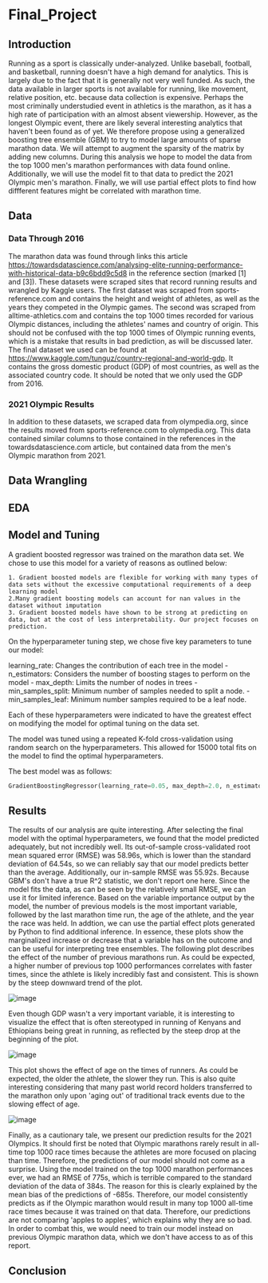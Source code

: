 # Final_Project
## Introduction
Running as a sport is classically under-analyzed. Unlike baseball, football, and basketball, running doesn't have a high demand for analytics. This is largely due to the fact that it is generally not very well funded. As such, the data available in larger sports is not available for running, like movement, relative position, etc. because data collection is expensive. Perhaps the most criminally understudied event in athletics is the marathon, as it has a high rate of participation with an almost absent viewership. However, as the longest Olympic event, there are likely several interesting analytics that haven't been found as of yet. We therefore propose using a generalized boosting tree ensemble (GBM) to try to model large amounts of sparse marathon data. We will attempt to augment the sparsity of the matrix by adding new columns. During this analysis we hope to model the data from the top 1000 men's marathon performances with data found online. Additionally, we will use the model fit to that data to predict the 2021 Olympic men's marathon. Finally, we will use partial effect plots to find how diffferent features might be correlated with marathon time.
## Data
### Data Through 2016
The marathon data was found through links this article https://towardsdatascience.com/analysing-elite-running-performance-with-historical-data-b9c6bdd9c5d8 in the reference section (marked [1] and [3]). These datasets were scraped sites that record running results and wrangled by Kaggle users. The first dataset was scraped from sports-reference.com and contains the height and weight of athletes, as well as the years they competed in the Olympic games. The second was scraped from alltime-athletics.com and contains the top 1000 times recorded for various Olympic distances, including the athletes' names and country of origin. This should not be confused with the top 1000 times of Olympic running events, which is a mistake that results in bad prediction, as will be discussed later. The final dataset we used can be found at https://www.kaggle.com/tunguz/country-regional-and-world-gdp. It contains the gross domestic product (GDP) of most countries, as well as the associated country code. It should be noted that we only used the GDP from 2016.
### 2021 Olympic Results
In addition to these datasets, we scraped data from olympedia.org, since the results moved from sports-reference.com to olympedia.org. This data contained similar columns to those contained in the references in the towardsdatascience.com article, but contained data from the men's Olympic marathon from 2021.
## Data Wrangling

## EDA

## Model and Tuning

A gradient boosted regressor was trained on the marathon data set. We chose to use this model for a variety of reasons as outlined below:

	1. Gradient boosted models are flexible for working with many types of data sets without the excessive computational requirements of a deep learning model
	2.Many gradient boosting models can account for nan values in the dataset without imputation
	3. Gradient boosted models have shown to be strong at predicting on data, but at the cost of less interpretability. Our project focuses on prediction. 

On the hyperparameter tuning step, we chose five key parameters to tune our model:

learning_rate: Changes the contribution of each tree in the model
	- n_estimators: Considers the number of boosting stages to perform on the model
	- max_depth: Limits the number of nodes in trees
	- min_samples_split: Minimum number of samples needed to split a node. 
	- min_samples_leaf: Minimum number samples required to be a leaf node. 

Each of these hyperparameters were indicated to have the greatest effect on modifying the model for optimal tuning on the data set. 

The model was tuned using a repeated K-fold cross-validation using random search on the hyperparameters. This allowed for 15000 total fits on the model to find the optimal hyperparameters. 

The best model was as follows:

```python
GradientBoostingRegressor(learning_rate=0.05, max_depth=2.0, n_estimators=100, min_samples_leaf=0.1, min_samples_split=0.1)
```



## Results
The results of our analysis are quite interesting. After selecting the final model with the optimal hyperparameters, we found that the model predicted adequately, but not incredibly well. Its out-of-sample cross-validated root mean squared error (RMSE) was 58.96s, which is lower than the standard deviation of 64.54s, so we can reliably say that our model predicts better than the average. Additionally, our in-sample RMSE was 55.92s. Because GBM's don't have a true R^2 statistic, we don't report one here. Since the model fits the data, as can be seen by the relatively small RMSE, we can use it for limited inference. Based on the variable importance output by the model, the number of previous models is the most important variable, followed by the last marathon time run, the age of the athlete, and the year the race was held. In addtion, we can use the partial effect plots generated by Python to find additional inference. In essence, these plots show the marginalized increase or decrease that a variable has on the outcome and can be useful for interpreting tree ensembles. The following plot describes the effect of the number of previous marathons run. As could be expected, a higher number of previous top 1000 performances correlates with faster times, since the athlete is likely incredibly fast and consistent. This is shown by the steep downward trend of the plot.

![image](https://user-images.githubusercontent.com/58056607/145109986-16601288-c3dc-4e54-a9fa-bd67db61da2e.png)

Even though GDP wasn't a very important variable, it is interesting to visualize the effect that is often stereotyped in running of Kenyans and Ethiopians being great in running, as reflected by the steep drop at the beginning of the plot.

![image](https://user-images.githubusercontent.com/58056607/145110090-665878de-36fd-4823-b40d-f109fb4cb8c1.png)

This plot shows the effect of age on the times of runners. As could be expected, the older the athlete, the slower they run. This is also quite interesting considering that many past world record holders transferred to the marathon only upon 'aging out' of traditional track events due to the slowing effect of age.

![image](https://user-images.githubusercontent.com/58056607/145110181-5b4b751e-4b6f-4a1d-97cb-284a56378de9.png)

Finally, as a cautionary tale, we present our prediction results for the 2021 Olympics. It should first be noted that Olympic marathons rarely result in all-time top 1000 race times because the athletes are more focused on placing than time. Therefore, the predictions of our model should not come as a surprise. Using the model trained on the top 1000 marathon performances ever, we had an RMSE of 775s, which is terrible compared to the standard deviation of the data of 384s. The reason for this is clearly explained by the mean bias of the predictions of -685s. Therefore, our model consistently predicts as if the Olympic marathon would result in many top 1000 all-time race times because it was trained on that data. Therefore, our predictions are not comparing 'apples to apples', which explains why they are so bad. In order to combat this, we would need to train our model instead on previous Olympic marathon data, which we don't have access to as of this report.




## Conclusion
